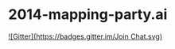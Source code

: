 # 2014-mapping-party.ai
[![Gitter](https://badges.gitter.im/Join Chat.svg)](https://gitter.im/codeforasahikawa/2014-mapping-party.ai?utm_source=badge&utm_medium=badge&utm_campaign=pr-badge&utm_content=badge)